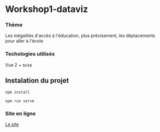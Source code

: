 # Workshop1-dataviz

### Thème

Les inégalités d'accès à l'éducation, plus précisement, les déplacements pour aller à l'école

### Techologies utilisés

Vue 2 + scss

## Instalation du projet
```
npm install
```
```
npm run serve
```

### Site en ligne

[Le site](https://workshop1-dataviz.vercel.app/)

